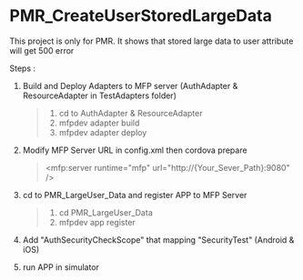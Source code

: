 # PMR_CreateUserStoredLargeData
This project is only for PMR. It shows that stored large data to user attribute will get 500 error


Steps : 
1. Build and Deploy Adapters to MFP server (AuthAdapter & ResourceAdapter in TestAdapters folder)
   >1. cd to AuthAdapter & ResourceAdapter
   >2. mfpdev adapter build
   >3. mfpdev adapter deploy
   
2. Modify MFP Server URL in config.xml then cordova prepare
   > <mfp:server runtime="mfp" url="http://{Your_Sever_Path}:9080" />

3. cd to PMR_LargeUser_Data and register APP to MFP Server
   >1. cd PMR_LargeUser_Data
   >2. mfpdev app register

4. Add "AuthSecurityCheckScope" that mapping "SecurityTest" (Android & iOS)

5. run APP in simulator
